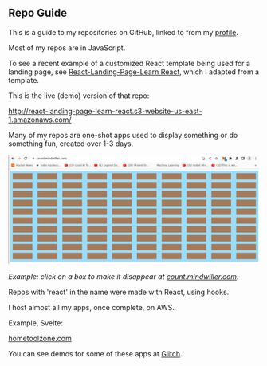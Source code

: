 ## Repo Guide

This is a guide to my repositories on GitHub, linked to from my [profile](./README.md). 

Most of my repos are in JavaScript. 

To see a recent example of a customized React template being used for a landing page, see [React-Landing-Page-Learn React](https://github.com/julianeon/React-Landing-Page-Learn-React), which I adapted from a template.

This is the live (demo) version of that repo:

http://react-landing-page-learn-react.s3-website-us-east-1.amazonaws.com/

Many of my repos are one-shot apps used to display something or do something fun, created over 1-3 days.

![view of clicker app](./click_to_disappear.png)

_Example: click on a box to make it disappear at [count.mindwiller.com](https://count.mindwiller.com)._

Repos with 'react' in the name were made with React, using hooks. 

I host almost all my apps, once complete, on AWS.

Example, Svelte:

[hometoolzone.com](https://www.hometoolzone.com/)

You can see demos for some of these apps at [Glitch](https://glitch.com/@julianeon).


